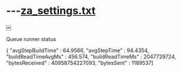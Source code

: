 # ---[za_settings.txt](https://github.com/S-pegin/---/files/9946323/za_settings.txt)
￼

Queue runner status

{ "avgStepBuildTime" : 64.9566, "avgStepTime" : 94.4354, "buildReadTimeAvgMs" : 456.574, "buildReadTimeMs" : 2047729724, "bytesReceived" : 40958754227093, "bytesSent" : 1189537]

